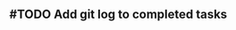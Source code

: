 ## #TODO Add git log to completed tasks
<!--
#story
created:2023-10-02T04:10:35.671Z
task-id:iIFGx
story-id:Add-git-log-to-completed-tasks order:1.6666666666666667
-->
